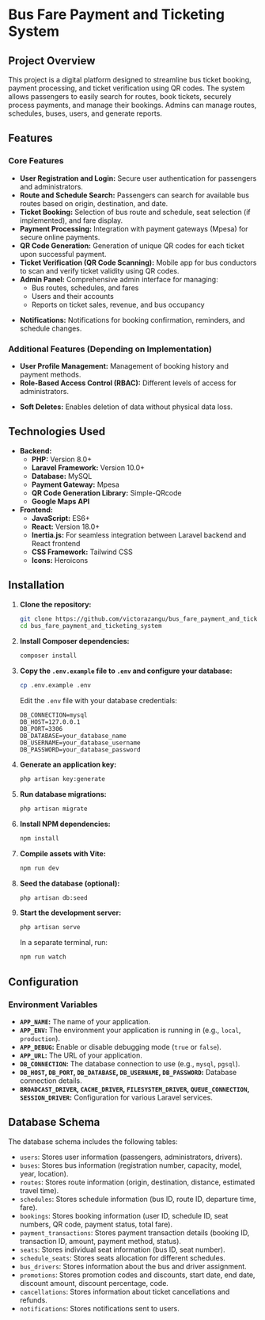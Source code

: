 # Bus Fare Payment and Ticketing System

## Project Overview

This project is a digital platform designed to streamline bus ticket booking, payment processing, and ticket verification using QR codes. The system allows passengers to easily search for routes, book tickets, securely process payments, and manage their bookings. Admins can manage routes, schedules, buses, users, and generate reports.

## Features

### Core Features

*   **User Registration and Login:** Secure user authentication for passengers and administrators.
*   **Route and Schedule Search:** Passengers can search for available bus routes based on origin, destination, and date.
*   **Ticket Booking:** Selection of bus route and schedule, seat selection (if implemented), and fare display.
*   **Payment Processing:** Integration with payment gateways (Mpesa) for secure online payments.
*   **QR Code Generation:** Generation of unique QR codes for each ticket upon successful payment.
*   **Ticket Verification (QR Code Scanning):** Mobile app for bus conductors to scan and verify ticket validity using QR codes.
*   **Admin Panel:** Comprehensive admin interface for managing:
    *   Bus routes, schedules, and fares
    *   Users and their accounts
    *   Reports on ticket sales, revenue, and bus occupancy
<!-- *   **Real-time Bus Tracking:** Display bus locations on a map in real-time using Google Maps API. -->
*   **Notifications:** Notifications for booking confirmation, reminders, and schedule changes.

### Additional Features (Depending on Implementation)

<!-- *   **Cancellation and Refund:** Option for passengers to cancel tickets within a specific timeframe and receive refunds. -->
*   **User Profile Management:** Management of booking history and payment methods.
*   **Role-Based Access Control (RBAC):** Different levels of access for administrators.
<!-- *   **Promotions:** Promotion codes to provide a discount amount and/or percentage. -->
*   **Soft Deletes:** Enables deletion of data without physical data loss.

## Technologies Used

*   **Backend:**
    *   **PHP:** Version 8.0+
    *   **Laravel Framework:** Version 10.0+
    *   **Database:** MySQL 
    *   **Payment Gateway:** Mpesa
    *   **QR Code Generation Library:** Simple-QRcode
    *   **Google Maps API**
*   **Frontend:**
    *   **JavaScript:** ES6+
    *   **React:** Version 18.0+
    *   **Inertia.js:** For seamless integration between Laravel backend and React frontend
    *   **CSS Framework:** Tailwind CSS
    *   **Icons:** Heroicons


## Installation

1.  **Clone the repository:**

    ```bash
    git clone https://github.com/victorazangu/bus_fare_payment_and_ticketing_system.git
    cd bus_fare_payment_and_ticketing_system
    ```

2.  **Install Composer dependencies:**

    ```bash
    composer install
    ```

3.  **Copy the `.env.example` file to `.env` and configure your database:**

    ```bash
    cp .env.example .env
    ```

    Edit the `.env` file with your database credentials:

    ```
    DB_CONNECTION=mysql
    DB_HOST=127.0.0.1
    DB_PORT=3306
    DB_DATABASE=your_database_name
    DB_USERNAME=your_database_username
    DB_PASSWORD=your_database_password
    ```

4.  **Generate an application key:**

    ```bash
    php artisan key:generate
    ```

5.  **Run database migrations:**

    ```bash
    php artisan migrate
    ```

6.  **Install NPM dependencies:**

    ```bash
    npm install
    ```

7.  **Compile assets with Vite:**

    ```bash
    npm run dev
    ```

8.  **Seed the database (optional):**

    ```bash
    php artisan db:seed
    ```

9. **Start the development server:**

    ```bash
    php artisan serve
    ```

    In a separate terminal, run:

    ```bash
    npm run watch
    ```

## Configuration

### Environment Variables

*   **`APP_NAME`:** The name of your application.
*   **`APP_ENV`:** The environment your application is running in (e.g., `local`, `production`).
*   **`APP_DEBUG`:** Enable or disable debugging mode (`true` or `false`).
*   **`APP_URL`:** The URL of your application.
*   **`DB_CONNECTION`:** The database connection to use (e.g., `mysql`, `pgsql`).
*   **`DB_HOST`, `DB_PORT`, `DB_DATABASE`, `DB_USERNAME`, `DB_PASSWORD`:** Database connection details.
*   **`BROADCAST_DRIVER`, `CACHE_DRIVER`, `FILESYSTEM_DRIVER`, `QUEUE_CONNECTION`, `SESSION_DRIVER`:** Configuration for various Laravel services.



## Database Schema

The database schema includes the following tables:

*   `users`: Stores user information (passengers, administrators, drivers).
*   `buses`: Stores bus information (registration number, capacity, model, year, location).
*   `routes`: Stores route information (origin, destination, distance, estimated travel time).
*   `schedules`: Stores schedule information (bus ID, route ID, departure time, fare).
*   `bookings`: Stores booking information (user ID, schedule ID, seat numbers, QR code, payment status, total fare).
*   `payment_transactions`: Stores payment transaction details (booking ID, transaction ID, amount, payment method, status).
*   `seats`: Stores individual seat information (bus ID, seat number).
*   `schedule_seats`: Stores seats allocation for different schedules.
*   `bus_drivers`: Stores information about the bus and driver assignment.
*   `promotions`: Stores promotion codes and discounts, start date, end date, discount amount, discount percentage, code.
*   `cancellations`: Stores information about ticket cancellations and refunds.
*   `notifications`: Stores notifications sent to users.




